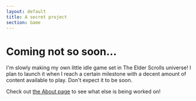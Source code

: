 ```yaml
---
layout: default
title: A secret project
section: Game
---
```


<h1>Coming not so soon...</h1>

I'm slowly making my own little idle game set in The Elder Scrolls universe! I plan to launch it when I reach a certain milestone with a decent amount of content available to play. Don't expect it to be soon.

Check out <a href="about">the About page</a> to see what else is being worked on!